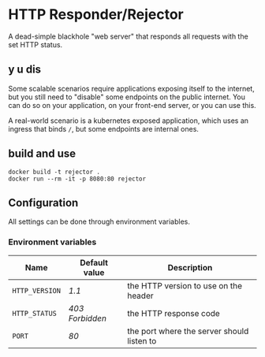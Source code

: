 # HTTP Responder/Rejector

A dead-simple blackhole "web server" that responds all requests with the set HTTP status.

## y u dis

Some scalable scenarios require applications exposing itself to the internet, but you still need
to "disable" some endpoints on the public internet. You can do so on your application, on your
front-end server, or you can use this.

A real-world scenario is a kubernetes exposed application, which uses an ingress that binds `/`,
but some endpoints are internal ones.

## build and use

```shell
docker build -t rejector .
docker run --rm -it -p 8080:80 rejector
```

## Configuration

All settings can be done through environment variables.

### Environment variables

| Name           | Default value   | Description                                |
|----------------|-----------------|--------------------------------------------|
| `HTTP_VERSION` | _1.1_           | the HTTP version to use on the header      |
| `HTTP_STATUS`  | _403 Forbidden_ | the HTTP response code                     |
| `PORT`         | _80_            | the port where the server should listen to |
